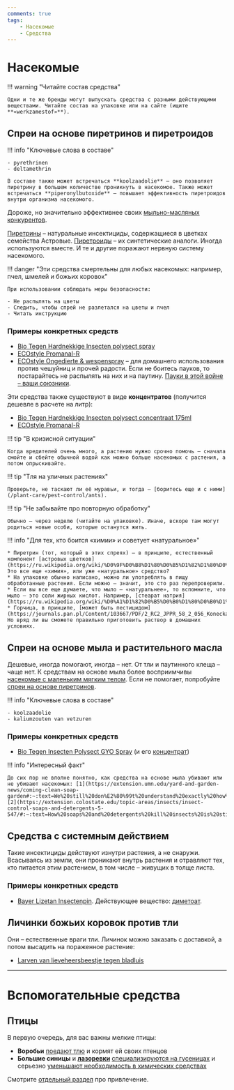 ```yaml
---
comments: true
tags:
    - Насекомые
    - Средства
---
```


# Насекомые

!!! warning "Читайте состав средства"

    Одни и те же бренды могут выпускать средства с разными действующими веществами. Читайте состав на упаковке или на сайте (ищите **«werkzamestof»**).

## Спреи на основе пиретринов и пиретроидов
<a name="heading-pyrethrinen-sprays"></a>

!!! info "Ключевые слова в составе"

    - pyrethrinen
    - deltamethrin

    В составе также может встречаться **koolzaadolie** – оно позволяет пиретрину в большем количестве проникнуть в насекомое. Также может встречаться **piperonylbutoxide** – повышает эффективность пиретроидов внутри организма насекомого.

Дороже, но значительно эффективнее своих [мыльно-масляных конкурентов](#heading-soap-sprays).

[Пиретрины](https://ru.wikipedia.org/wiki/%D0%9F%D0%B8%D1%80%D0%B5%D1%82%D1%80%D0%B8%D0%BD%D1%8B) – натуральные инсектициды, содержащиеся в цветках семейства Астровые. [Пиретроиды](https://ru.wikipedia.org/wiki/%D0%9F%D0%B8%D1%80%D0%B5%D1%82%D1%80%D0%BE%D0%B8%D0%B4%D1%8B) – их синтетические аналоги. Иногда используются вместе. И те и другие поражают нервную систему насекомого.

!!! danger "Эти средства смертельны для любых насекомых: например, пчел, шмелей и божьих коровок"

    При использовании соблюдать меры безопасности:

    - Не распылять на цветы
    - Следить, чтобы спрей не разлетался на цветы и пчел
    - Читать инструкцию

### Примеры конкретных средств

- [Bio Tegen Hardnekkige Insecten polysect spray](https://www.pokon.nl/producten/item/pokon-tegen-hardnekkige-insecten-polysect-spray-bio/)
- [ECOstyle Promanal-R](https://ecostyle.nl/product/promanal-r-gebruiksklaar-500-ml?size=500-ml)
- [ECOstyle Ongedierte & wespenspray](https://www.ecostyle.nl/c/problemen-en-plagen/ongedierte-wespenspray) – для домашнего использования против чешуйниц и прочей радости. Если не боитесь пауков, то постарайтесь не распылять на них и на паутину. [Пауки в этой войне – ваши союзники](#heading-house-spiders).

Эти средства также существуют в виде **концентратов** (получится дешевле в расчете на литр):

- [Bio Tegen Hardnekkige Insecten polysect concentraat 175ml](https://www.pokon.nl/producten/item/pokon-tegen-hardnekkige-insecten-polysect-concentraat-bio/)
- [ECOstyle Promanal-R](https://ecostyle.nl/product/promanal?size=50-ml)

!!! tip "В кризисной ситуации"

    Когда вредителей очень много, а растению нужно срочно помочь – сначала смойте и сбейте обычной водой как можно больше насекомых с растения, а потом опрыскивайте.

!!! tip "Тля на уличных растениях"

    Проверьте, не таскают ли её муравьи, и тогда – [боритесь еще и с ними](/plant-care/pest-control/ants).

!!! tip "Не забывайте про повторную обработку"

    Обычно – через неделю (читайте на упаковке). Иначе, вскоре там могут родиться новые особи, которые останутся жить.

!!! info "Для тех, кто боится «химии» и советует «натуральное»"

    * Пиретрин (тот, который в этих спреях) – в принципе, естественный компонент [астровых цветков](https://ru.wikipedia.org/wiki/%D0%9F%D0%B8%D1%80%D0%B5%D1%82%D1%80%D0%B8%D0%BD%D1%8B#:~:text=%D0%B3%D1%80%D1%83%D0%BF%D0%BF%D0%B0%20%D0%BF%D1%80%D0%B8%D1%80%D0%BE%D0%B4%D0%BD%D1%8B%D1%85%20%D0%B8%D0%BD%D1%81%D0%B5%D0%BA%D1%82%D0%B8%D1%86%D0%B8%D0%B4%D0%BE%D0%B2%2C%20%D1%81%D0%BE%D0%B4%D0%B5%D1%80%D0%B6%D0%B0%D1%89%D0%B8%D1%85%D1%81%D1%8F%20%D0%B2%20%D1%86%D0%B2%D0%B5%D1%82%D0%BA%D0%B0%D1%85%20%D0%BC%D0%BD%D0%BE%D0%B3%D0%BE%D0%BB%D0%B5%D1%82%D0%BD%D0%B8%D1%85%20%D1%82%D1%80%D0%B0%D0%B2%20%D1%81%D0%B5%D0%BC%D0%B5%D0%B9%D1%81%D1%82%D0%B2%D0%B0%20%D0%90%D1%81%D1%82%D1%80%D0%BE%D0%B2%D1%8B%D0%B5). Это все еще «химия», или уже «натуральное» средство?
    * На упаковке обычно написано, можно ли употреблять в пищу обработанные растения. Если можно – значит, это сто раз перепроверили.
    * Если вы все еще думаете, что мыло – «натуральнее», то вспомните, что мыло – это соли жирных кислот. Например, [стеарат натрия](https://ru.wikipedia.org/wiki/%D0%A1%D1%82%D0%B5%D0%B0%D1%80%D0%B0%D1%82_%D0%BD%D0%B0%D1%82%D1%80%D0%B8%D1%8F).
    * Горчица, в принципе, [может быть пестицидом](https://journals.pan.pl/Content/103667/PDF/2_RC2_JPPR_58_2_056_Konecka.pdf). Но вряд ли вы сможете правильно приготовить раствор в домашних условиях.

## Спреи на основе мыла и растительного масла
<a name="heading-soap-sprays"></a>

Дешевые, иногда помогают, иногда – нет. От тли и паутинного клеща – чаще нет. К средствам на основе мыла более восприимчивы [насекомые с маленьким мягким телом](https://extension.umn.edu/yard-and-garden-news/coming-clean-soap-garden#:~:text=Because%20of%20this%20potential%20cause%20and%20effect%2C%20only%20certain%20insects%20are%20susceptible%3B%20small%2C%20soft%2Dbodied%20insects%20are%20those%20most%20likely%20to%20be%20controlled.). Если не помогает, попробуйте [спреи на основе пиретринов](#heading-pyrethrinen-sprays).

!!! info "Ключевые слова в составе"
    
    - koolzaadolie
    - kaliumzouten van vetzuren

### Примеры конкретных средств

- [Bio Tegen Insecten Polysect GYO Spray](https://www.pokon.nl/producten/item/pokon-tegen-insecten-spray-bio-800ml/) (и его [концентрат](https://www.pokon.nl/producten/item/pokon-tegen-insecten-concentraat-bio-200ml/))

!!! info "Интересный факт"

    До сих пор не вполне понятно, как средства на основе мыла убивают или не убивают насекомых: [1](https://extension.umn.edu/yard-and-garden-news/coming-clean-soap-garden#:~:text=We%20still%20don%E2%80%99t%20understand%20exactly%20how%20soap%20kills%20(or%20doesn%E2%80%99t%20kill)%20an%20insect.%20The%20working%20theory%20is%20that%20the%20soap%20washes%20off%20a%20protective%20coating%20on%20the%20insect%27s%20body%2C%20causing%20it%20to%20dry%20out.%C2%A0), [2](https://extension.colostate.edu/topic-areas/insects/insect-control-soaps-and-detergents-5-547/#:~:text=How%20soaps%20and%20detergents%20kill%20insects%20is%20still%20poorly%20understood.%20In%20most%20cases%2C%20control%20results%20from%20disruption%20of%20the%20cell%20membranes%20of%20the%20insect.%20Soaps%20and%20detergents%20may%20also%20remove%20the%20protective%20waxes%20that%20cover%20the%20insect%2C%20causing%20death%20through%20excess%20loss%20of%20water.). 

## Средства с системным действием

Такие инсектициды действуют изнутри растения, а не снаружи. Всасываясь из земли, они проникают внутрь растения и отравляют тех, кто питается этим растением, в том числе – живущих в толще листа.

### Примеры конкретных средств

- [Bayer Lizetan Insectenpin](https://www.bol.com/nl/nl/p/bayer-lizetan-insectenpin-1st/9200000066373089/). Действующее вещество: [диметоат](https://ru.wikipedia.org/wiki/%D0%94%D0%B8%D0%BC%D0%B5%D1%82%D0%BE%D0%B0%D1%82).

## Личинки божьих коровок против тли

Они – естественные враги тли. Личинок можно заказать с доставкой, а потом высадить на пораженное растение:

- [Larven van lieveheersbeestje tegen bladluis](https://www.roodmetzwartestippen.nl/50-larven-van-lieveheersbeestje-tegen-bladluis.html)

---

# Вспомогательные средства

## Птицы

В первую очередь, для вас важны мелкие птицы:

- **Воробьи** [поедают тлю](https://www.horta.org/nl/tips-and-tricks/tuinvogels-helpen-je-insecten-te-bestrijden) и кормят ей своих птенцов
- **Большие синицы** и **[лазоревки](https://ru.wikipedia.org/wiki/%D0%9E%D0%B1%D1%8B%D0%BA%D0%BD%D0%BE%D0%B2%D0%B5%D0%BD%D0%BD%D0%B0%D1%8F_%D0%BB%D0%B0%D0%B7%D0%BE%D1%80%D0%B5%D0%B2%D0%BA%D0%B0)** [специализируются на гусеницах](https://www.vogelbescherming.nl/beleefdelente/blog/lezen/rupsje-nooitgenoeg) и серьезно [уменьшают необходимость в химических средствах](https://www.ncbi.nlm.nih.gov/pmc/articles/PMC1784073/)

Смотрите [отдельный раздел](/attracting-animals/birds) про привлечение.
